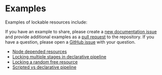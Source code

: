 # Examples

Examples of lockable resources include:

If you have an example to share, please create a [new documentation issue](https://github.com/jenkinsci/lockable-resources-plugin/issues/new?assignees=&labels=documentation&template=3-documentation.yml) and provide additional examples as a [pull request](https://github.com/jenkinsci/lockable-resources-plugin/pulls) to the repository.
If you have a question, please open a [GitHub issue](https://github.com/jenkinsci/lockable-resources-plugin/issues/new/choose) with your question.

- [Node depended resources](lock-nodes.md)
- [Locking multiple stages in declarative pipeline](locking-multiple-stages-in-declarative-pipeline.md)
- [Locking a random free resource](locking-random-free-resource.md)
- [Scripted vs declarative pipeline](scripted-vs-declarative-pipeline.md)
